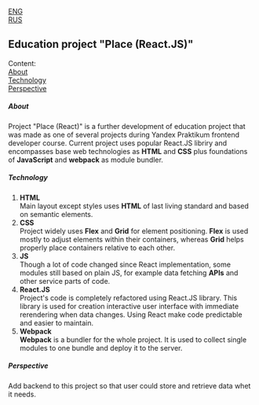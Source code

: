 [ENG](#education-project-place)<br>
[RUS](#учебный-проект-место)

## Education project "Place (React.JS)"

Content:<br>
[About](#about)<br>
[Technology](#technology)<br>
[Perspective](#perspective)<br>

##### About
Project "Place (React)" is a further development of education project that was made as one of several projects during Yandex Praktikum frontend developer course. Current project uses popular React.JS libriry and encompasses base web technologies as **HTML** and **CSS** plus foundations of **JavaScript** and **webpack** as module bundler.
##### Technology
1. **HTML**<br>
  Main layout except styles uses **HTML** of last living standard and based on semantic elements.
2. **CSS**<br>
  Project widely uses **Flex** and **Grid** for element positioning. **Flex** is used mostly to adjust elements within their containers, whereas **Grid** helps properly place containers relative to each other.
3. **JS**<br>
  Though a lot of code changed since React implementation, some modules still based on plain JS, for example data fetching **APIs** and other service parts of code.
4. **React.JS**<br>
  Project's code is completely refactored using React.JS library. This library is used for creation interactive user interface with immediate rerendering when data changes. Using React make code predictable and easier to maintain.
5. **Webpack**<br>
  **Webpack** is a bundler for the whole project. It is used to collect single modules to one bundle and deploy it to the server.
  
##### Perspective
Add backend to this project so that user could store and retrieve data whet it needs.
